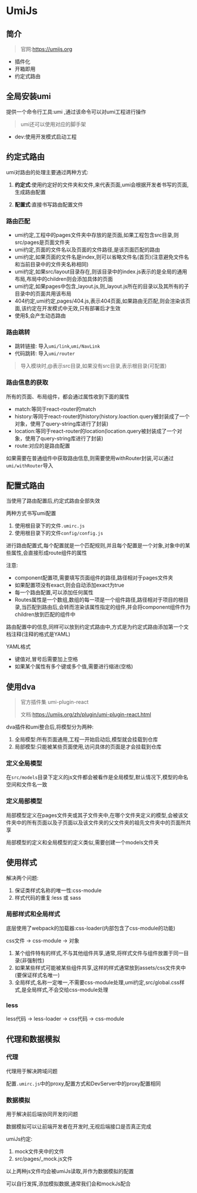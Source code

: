 # UmiJs 

## 简介

> 官网:<https://umijs.org>

- 插件化
- 开箱即用
- 约定式路由

## 全局安装umi

提供一个命令行工具:umi ,通过该命令可以对umi工程进行操作

> umi还可以使用对应的脚手架

- dev:使用开发模式启动工程

## 约定式路由

umi对路由的处理主要通过两种方式:

1. **约定式**:使用约定好的文件夹和文件,来代表页面,umi会根据开发者书写的页面,生成路由配置

2. **配置式**:直接书写路由配置文件


### 路由匹配

- umi约定,工程中的pages文件夹中存放的是页面,如果工程包含src目录,则src/pages是页面文件夹
- umi约定,页面的文件名以及页面的文件路径,是该页面匹配的路由
- umi约定,如果页面的文件名是index,则可以省略文件名(首页)(注意避免文件名和当前目录中的文件夹名称相同)
- umi约定,如果src/layout目录存在,则该目录中的index.js表示的是全局的通用布局,布局中的children则会添加具体的页面
- umi约定,如果pages中包含_layout.js,则_layout.js所在的目录以及其所有的子目录中的页面共用该布局
- 404约定,umi约定,pages/404.js,表示404页面,如果路由无匹配,则会渲染该页面,该约定在开发模式中无效,只有部署后才生效
- 使用$,会产生动态路由

### 路由跳转

- 跳转链接: 导入```umi/link```,```umi/NavLink```
- 代码跳转: 导入```umi/router```

> 导入模块时,@表示src目录,如果没有src目录,表示根目录(可配置)

### 路由信息的获取

所有的页面、布局组件，都会通过属性收到下面的属性

- match:等同于react-router的match
- history:等同于react-router的history(history.loaction.query被封装成了一个对象，使用了query-string库进行了封装)
- location:等同于react-router的location(location.query被封装成了一个对象，使用了query-string库进行了封装)
- route:对应的是路由配置
  
如果需要在普通组件中获取路由信息,则需要使用withRouter封装,可以通过```umi/withRouter```导入

## 配置式路由

当使用了路由配置后,约定式路由全部失效

两种方式书写umi配置

1. 使用根目录下的文件```.umirc.js```
2. 使用根目录下的文件```config/config.js```

进行路由配置式,每个配置就是一个匹配规则,并且每个配置是一个对象,对象中的某些属性,会直接形成route组件的属性

注意:

- component配置项,需要填写页面组件的路径,路径相对于pages文件夹
- 如果配置项没有exact,则会自动添加exact为true
- 每一个路由配置,可以添加任何属性
- Routes属性是一个数组,数组的每一项是一个组件路径,路径相对于项目的根目录,当匹配到路由后,会转而渲染该属性指定的组件,并会将component组件作为children放到匹配的组件中

路由配置中的信息,同样可以放到约定式路由中,方式是为约定式路由添加第一个文档注释(注释的格式是YAML)

YAML格式

- 键值对,冒号后需要加上空格
- 如果某个属性有多个键或多个值,需要进行缩进(空格)

## 使用dva

> 官方插件集 umi-plugin-react
>
> 文档:<https://umijs.org/zh/plugin/umi-plugin-react.html>

dva插件和umi整合后,将模型分为两种:

1. 全局模型:所有页面通用,工程一开始启动后,模型就会挂载到仓库
2. 局部模型:只能被某些页面使用,访问具体的页面是才会挂载到仓库

### 定义全局模型

在```src/models```目录下定义的js文件都会被看作是全局模型,默认情况下,模型的命名空间和文件名一致

### 定义局部模型

局部模型定义在pages文件夹或其子文件夹中,在哪个文件夹定义的模型,会被该文件夹中的所有页面以及子页面以及该文件夹的父文件夹的祖先文件夹中的页面所共享

局部模型的定义和全局模型的定义类似,需要创建一个models文件夹

## 使用样式

解决两个问题:

1. 保证类样式名称的唯一性:css-module
2. 样式代码的重复:less 或 sass

### 局部样式和全局样式

底层使用了webpack的加载器:css-loader(内部包含了css-module的功能)

css文件 -> css-module -> 对象

1. 某个组件特有的样式,不与其他组件共享,通常,将样式文件与组件放置于同一目录(非强制性)
2. 如果某些样式可能被某些组件共享,这样的样式通常放到assets/css文件夹中(要保证样式名唯一)
3. 全局样式,名称一定唯一,不需要css-module处理,umi约定,src/global.css样式,是全局样式,不会交给css-module处理

### less

less代码 -> less-loader -> css代码 -> css-module

## 代理和数据模拟

### 代理

代理用于解决跨域问题 

配置```.umirc.js```中的proxy,配置方式和DevServer中的proxy配置相同

### 数据模拟

用于解决前后端协同开发的问题

数据模拟可以让前端开发者在开发时,无视后端接口是否真正完成

umiJs约定:

1. mock文件夹中的文件
2. src/pages/_mock.js文件

以上两种js文件均会被umiJs读取,并作为数据模拟的配置

可以自行发挥,添加模拟数据,通常我们会和mockJs配合
